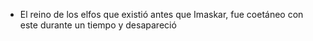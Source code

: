 - El reino de los elfos que existió antes que Imaskar, fue coetáneo con este durante un tiempo y desapareció